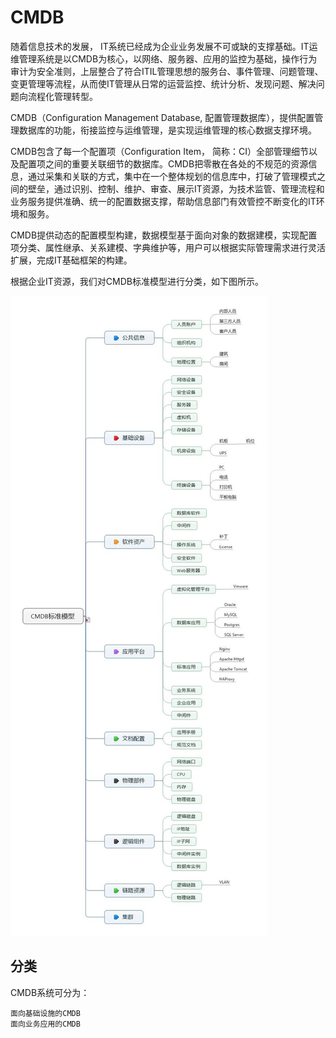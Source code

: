 # CMDB

随着信息技术的发展， IT系统已经成为企业业务发展不可或缺的支撑基础。IT运维管理系统是以CMDB为核心，以网络、服务器、应用的监控为基础，操作行为审计为安全准则，上层整合了符合ITIL管理思想的服务台、事件管理、问题管理、变更管理等流程，从而使IT管理从日常的运营监控、统计分析、发现问题、解决问题向流程化管理转型。

CMDB（Configuration Management Database, 配置管理数据库），提供配置管理数据库的功能，衔接监控与运维管理，是实现运维管理的核心数据支撑环境。

CMDB包含了每一个配置项（Configuration Item， 简称：CI）全部管理细节以及配置项之间的重要关联细节的数据库。CMDB把零散在各处的不规范的资源信息，通过采集和关联的方式，集中在一个整体规划的信息库中，打破了管理模式之间的壁垒，通过识别、控制、维护、审查、展示IT资源，为技术监管、管理流程和业务服务提供准确、统一的配置数据支撑，帮助信息部门有效管控不断变化的IT环境和服务。

CMDB提供动态的配置模型构建，数据模型基于面向对象的数据建模，实现配置项分类、属性继承、关系建模、字典维护等，用户可以根据实际管理需求进行灵活扩展，完成IT基础框架的构建。

根据企业IT资源，我们对CMDB标准模型进行分类，如下图所示。

![](../../Image/CMDB.jpeg)

## 分类
CMDB系统可分为：

    面向基础设施的CMDB
    面向业务应用的CMDB
